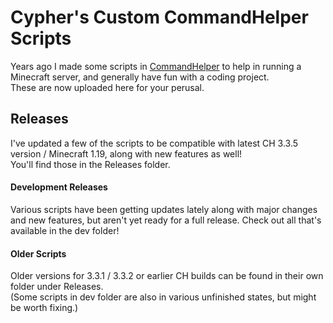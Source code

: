 # Cypher's Custom CommandHelper Scripts

Years ago I made some scripts in [CommandHelper](https://methodscript.com) to help in running a Minecraft server, and generally have fun with a coding project.  
These are now uploaded here for your perusal.  

## Releases
I've updated a few of the scripts to be compatible with latest CH 3.3.5 version / Minecraft 1.19, along with new features as well!  
You'll find those in the Releases folder.  

#### Development Releases
Various scripts have been getting updates lately along with major changes and new features, but aren't yet ready for a full release. Check out all that's available in the dev folder!  

#### Older Scripts
Older versions for 3.3.1 / 3.3.2 or earlier CH builds can be found in their own folder under Releases.  
(Some scripts in dev folder are also in various unfinished states, but might be worth fixing.)  

